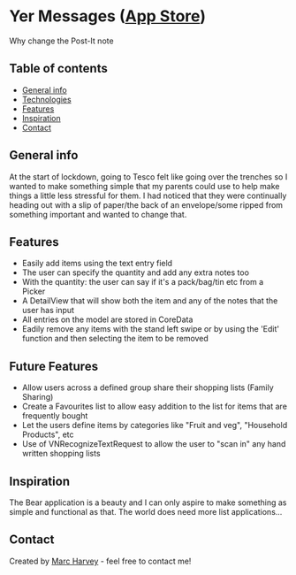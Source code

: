 # Yer Messages (<a href="https://apps.apple.com/gb/app/yer-messages/id1511206291">App Store</a>)
Why change the Post-It note

## Table of contents
* [General info](#general-info)
* [Technologies](#technologies)
* [Features](#features)
* [Inspiration](#inspiration)
* [Contact](#contact)

## General info
At the start of lockdown, going to Tesco felt like going over the trenches so I wanted to make something simple that my parents could use to help make things a little less stressful for them. I had noticed that they were continually heading out with a slip of paper/the back of an envelope/some ripped from something important and wanted to change that.

## Features
* Easily add items using the text entry field
* The user can specify the quantity and add any extra notes too
* With the quantity: the user can say if it's a pack/bag/tin etc from a Picker
* A DetailView that will show both the item and any of the notes that the user has input
* All entries on the model are stored in CoreData
* Eadily remove any items with the stand left swipe or by using the 'Edit' function and then selecting the item to be removed

## Future Features
* Allow users across a defined group share their shopping lists (Family Sharing)
* Create a Favourites list to allow easy addition to the list for items that are frequently bought
* Let the users define items by categories like "Fruit and veg", "Household Products", etc
* Use of VNRecognizeTextRequest to allow the user to "scan in" any hand written shopping lists

## Inspiration
The Bear application is a beauty and I can only aspire to make something as simple and functional as that. The world does need more list applications...

## Contact
Created by [Marc Harvey](www.linkedin.com/in/marc-harvey-lru) - feel free to contact me!
